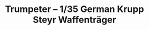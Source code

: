 ---
layout: product
title: "Trumpeter – 1/35 German Krupp Steyr Waffenträger"
price: "5200" 
desc: "N/A"
img_path: "/assets/img/TRU01598.webp"
brand: "N/A"
available: false
special_offer: false
new: false
soon: false
cat: "010000"
subcat: "013400"
subsubcat: "0N/A"
sifra: "TRU01598"
popular: false
spec: false
---